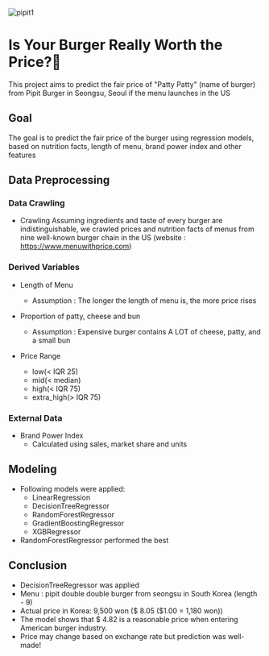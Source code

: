 ![pipit1](https://user-images.githubusercontent.com/68367358/96970355-8650b280-154e-11eb-819a-895c5b786d86.png)



# Is Your Burger Really Worth the Price?🍔 
This project aims to predict the fair price of "Patty Patty" (name of burger) from Pipit Burger in Seongsu, Seoul if the menu launches in the US 

## Goal
The goal is to predict the fair price of the burger using regression models, based on nutrition facts, length of menu, brand power index and other features

## Data Preprocessing
### Data Crawling
- Crawling
  Assuming ingredients and taste of every burger are indistinguishable, we crawled prices and nutrition facts of menus from nine well-known burger chain in the US
  (website : https://www.menuwithprice.com)
  
### Derived Variables
- Length of Menu
  - Assumption : The longer the length of menu is, the more price rises

- Proportion of patty, cheese and bun 
  - Assumption : Expensive burger contains A LOT of cheese, patty, and a small bun

- Price Range
  - low(< IQR 25)
  - mid(< median)
  - high(< IQR 75)
  - extra_high(> IQR 75)

### External Data 
- Brand Power Index
  - Calculated using sales, market share and units
  
## Modeling
- Following models were applied:
  - LinearRegression
  - DecisionTreeRegressor
  - RandomForestRegressor
  - GradientBoostingRegressor
  - XGBRegressor
- RandomForestRegressor performed the best

## Conclusion
- DecisionTreeRegressor was applied
- Menu : pipit double double burger from seongsu in South Korea (length - 9)
- Actual price in Korea: 9,500 won ($ 8.05 ($1.00 = 1,180 won))
- The model shows that $ 4.82 is a reasonable price when entering American burger industry.
- Price may change based on exchange rate but prediction was well-made!
